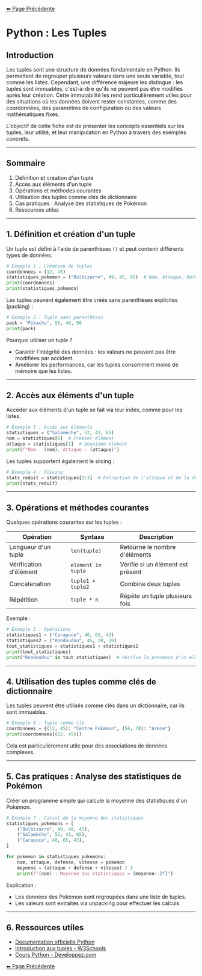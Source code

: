 [⬅ Page Précédente](../README.md)

# Python : Les Tuples

## Introduction

Les tuples sont une structure de données fondamentale en Python. Ils permettent de regrouper plusieurs valeurs dans une seule variable, tout comme les listes. Cependant, une différence majeure les distingue : les tuples sont immuables, c'est-à-dire qu'ils ne peuvent pas être modifiés après leur création. Cette immutabilité les rend particulièrement utiles pour des situations où les données doivent rester constantes, comme des coordonnées, des paramètres de configuration ou des valeurs mathématiques fixes.

L'objectif de cette fiche est de présenter les concepts essentiels sur les tuples, leur utilité, et leur manipulation en Python à travers des exemples concrets. 

---

## Sommaire

1. Définition et création d'un tuple
2. Accès aux éléments d'un tuple
3. Opérations et méthodes courantes
4. Utilisation des tuples comme clés de dictionnaire
5. Cas pratiques : Analyse des statistiques de Pokémon
6. Ressources utiles

---

## 1. Définition et création d'un tuple

Un tuple est défini à l'aide de parenthèses `()` et peut contenir différents types de données.

```python
# Exemple 1 : Création de tuples
coordonnees = (12, 45)
statistiques_pokemon = ("Bulbizarre", 49, 45, 65)  # Nom, Attaque, Défense, Vitesse
print(coordonnees)
print(statistiques_pokemon)
```

Les tuples peuvent également être créés sans parenthèses explicites (packing) :

```python
# Exemple 2 : Tuple sans parenthèses
pack = "Pikachu", 55, 40, 90
print(pack)
```

Pourquoi utiliser un tuple ?
- Garantir l'intégrité des données : les valeurs ne peuvent pas être modifiées par accident.
- Améliorer les performances, car les tuples consomment moins de mémoire que les listes.

---

## 2. Accès aux éléments d'un tuple

Accéder aux éléments d'un tuple se fait via leur index, comme pour les listes.

```python
# Exemple 3 : Accès aux éléments
statistiques = ("Salamèche", 52, 43, 65)
nom = statistiques[0]  # Premier élément
attaque = statistiques[1]  # Deuxième élément
print(f"Nom : {nom}, Attaque : {attaque}")
```

Les tuples supportent également le slicing :

```python
# Exemple 4 : Slicing
stats_reduit = statistiques[1:3]  # Extraction de l'attaque et de la défense
print(stats_reduit)
```

---

## 3. Opérations et méthodes courantes

Quelques opérations courantes sur les tuples :

| Opération              | Syntaxe                                   | Description                                     |
|------------------------|-------------------------------------------|------------------------------------------------|
| Longueur d'un tuple    | `len(tuple)`                              | Retourne le nombre d'éléments                 |
| Vérification d'élément | `element in tuple`                        | Vérifie si un élément est présent             |
| Concatenation          | `tuple1 + tuple2`                         | Combine deux tuples                           |
| Répétition             | `tuple * n`                               | Répète un tuple plusieurs fois                |

Exemple :

```python
# Exemple 5 : Opérations
statistiques1 = ("Carapuce", 48, 65, 43)
statistiques2 = ("Rondoudou", 45, 20, 20)
tout_statistiques = statistiques1 + statistiques2
print(tout_statistiques)
print("Rondoudou" in tout_statistiques)  # Vérifie la présence d'un élément
```

---

## 4. Utilisation des tuples comme clés de dictionnaire

Les tuples peuvent être utilisés comme clés dans un dictionnaire, car ils sont immuables.

```python
# Exemple 6 : Tuple comme clé
coordonnees = {(12, 45): "Centre Pokémon", (56, 78): "Arène"}
print(coordonnees[(12, 45)])
```

Cela est particulièrement utile pour des associations de données complexes.

---

## 5. Cas pratiques : Analyse des statistiques de Pokémon

Créer un programme simple qui calcule la moyenne des statistiques d'un Pokémon.

```python
# Exemple 7 : Calcul de la moyenne des statistiques
statistiques_pokemons = [
    ("Bulbizarre", 49, 49, 45),
    ("Salamèche", 52, 43, 65),
    ("Carapuce", 48, 65, 43),
]

for pokemon in statistiques_pokemons:
    nom, attaque, defense, vitesse = pokemon
    moyenne = (attaque + defense + vitesse) / 3
    print(f"{nom} : Moyenne des statistiques = {moyenne:.2f}")
```

Explication :
- Les données des Pokémon sont regroupées dans une liste de tuples.
- Les valeurs sont extraites via unpacking pour effectuer les calculs.

---

## 6. Ressources utiles

- [Documentation officielle Python](https://docs.python.org/3/tutorial/datastructures.html#tuples-and-sequences)
- [Introduction aux tuples - W3Schools](https://www.w3schools.com/python/python_tuples.asp)
- [Cours Python - Developpez.com](https://python.developpez.com/cours/DiveIntoPython/php/frdiveintopython/native_data_types/tuples.php)

[⬅ Page Précédente](../README.md)